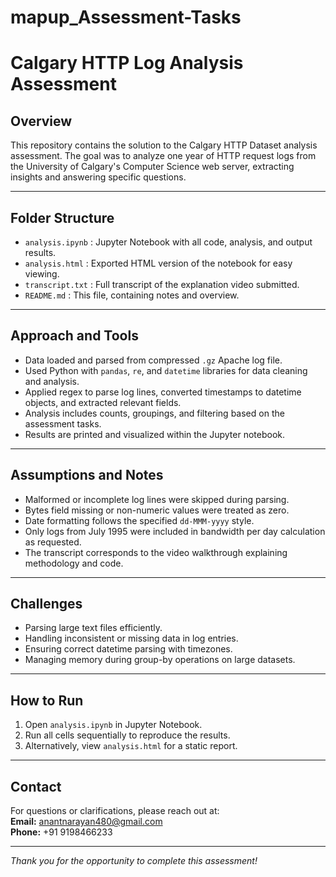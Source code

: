 # mapup_Assessment-Tasks
# Calgary HTTP Log Analysis Assessment

## Overview
This repository contains the solution to the Calgary HTTP Dataset analysis assessment. The goal was to analyze one year of HTTP request logs from the University of Calgary's Computer Science web server, extracting insights and answering specific questions.

---

## Folder Structure
- `analysis.ipynb` : Jupyter Notebook with all code, analysis, and output results.
- `analysis.html` : Exported HTML version of the notebook for easy viewing.
- `transcript.txt` : Full transcript of the explanation video submitted.
- `README.md` : This file, containing notes and overview.

---

## Approach and Tools
- Data loaded and parsed from compressed `.gz` Apache log file.
- Used Python with `pandas`, `re`, and `datetime` libraries for data cleaning and analysis.
- Applied regex to parse log lines, converted timestamps to datetime objects, and extracted relevant fields.
- Analysis includes counts, groupings, and filtering based on the assessment tasks.
- Results are printed and visualized within the Jupyter notebook.
  
---

## Assumptions and Notes
- Malformed or incomplete log lines were skipped during parsing.
- Bytes field missing or non-numeric values were treated as zero.
- Date formatting follows the specified `dd-MMM-yyyy` style.
- Only logs from July 1995 were included in bandwidth per day calculation as requested.
- The transcript corresponds to the video walkthrough explaining methodology and code.

---

## Challenges
- Parsing large text files efficiently.
- Handling inconsistent or missing data in log entries.
- Ensuring correct datetime parsing with timezones.
- Managing memory during group-by operations on large datasets.

---

## How to Run
1. Open `analysis.ipynb` in Jupyter Notebook.
2. Run all cells sequentially to reproduce the results.
3. Alternatively, view `analysis.html` for a static report.

---

## Contact
For questions or clarifications, please reach out at:  
**Email:** anantnarayan480@gmail.com  
**Phone:** +91 9198466233

---

*Thank you for the opportunity to complete this assessment!*

